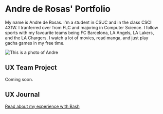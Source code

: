 # Andre de Rosas' Portfolio

My name is Andre de Rosas. I'm a student in CSUC and in the class CSCI 431W. I tranferred over from FLC and majoring in Computer Science. I follow sports with my favourite teams being FC Barcelona, LA Angels, LA Lakers, and the LA Chargers. I watch a lot of movies, read manga, and just play gacha games in my free time.

![This is a photo of Andre](/assets/Andre.jpg)

## UX Team Project

Coming soon.

## UX Journal

[Read about my experience with Bash](j01/)
